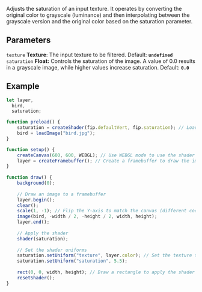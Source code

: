 Adjusts the saturation of an input texture. It operates by converting the original color to grayscale (luminance) and then interpolating between the grayscale version and the original color based on the saturation parameter.

## Parameters
`texture` **Texture**: The input texture to be filtered. Default: **`undefined`**
<br>
`saturation` **Float:** Controls the saturation of the image. A value of 0.0 results in a grayscale image, while higher values increase saturation. Default: **`0.0`**

## Example
```javascript hl_lines="29 30"
let layer,
  bird,
  saturation;

function preload() {
    saturation = createShader(fip.defaultVert, fip.saturation); // Load the shader
    bird = loadImage("bird.jpg");
}

function setup() {
    createCanvas(600, 600, WEBGL); // Use WEBGL mode to use the shader
    layer = createFramebuffer(); // Create a framebuffer to draw the image onto
}
  
function draw() {
    background(0);
    
    // Draw an image to a framebuffer 
    layer.begin();
    clear();
    scale(1, -1); // Flip the Y-axis to match the canvas (different coordinate system in framebuffer)
    image(bird, -width / 2, -height / 2, width, height);
    layer.end();
    
    // Apply the shader
    shader(saturation);
    
    // Set the shader uniforms
    saturation.setUniform("texture", layer.color); // Set the texture to apply the shader to
    saturation.setUniform("saturation", 5.5);
    
    rect(0, 0, width, height); // Draw a rectangle to apply the shader to
    resetShader(); 
}
```